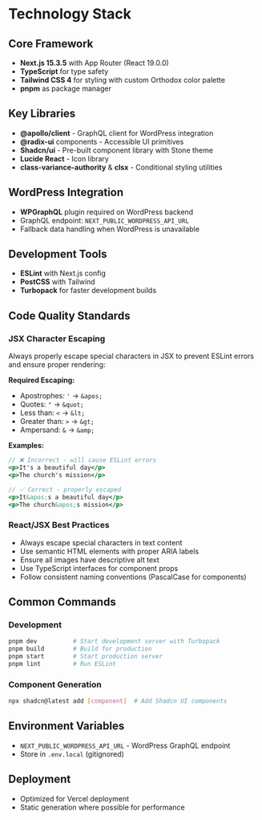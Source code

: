 # Technology Stack

## Core Framework
- **Next.js 15.3.5** with App Router (React 19.0.0)
- **TypeScript** for type safety
- **Tailwind CSS 4** for styling with custom Orthodox color palette
- **pnpm** as package manager

## Key Libraries
- **@apollo/client** - GraphQL client for WordPress integration
- **@radix-ui** components - Accessible UI primitives
- **Shadcn/ui** - Pre-built component library with Stone theme
- **Lucide React** - Icon library
- **class-variance-authority** & **clsx** - Conditional styling utilities

## WordPress Integration
- **WPGraphQL** plugin required on WordPress backend
- GraphQL endpoint: `NEXT_PUBLIC_WORDPRESS_API_URL`
- Fallback data handling when WordPress is unavailable

## Development Tools
- **ESLint** with Next.js config
- **PostCSS** with Tailwind
- **Turbopack** for faster development builds

## Code Quality Standards

### JSX Character Escaping
Always properly escape special characters in JSX to prevent ESLint errors and ensure proper rendering:

**Required Escaping:**
- Apostrophes: `'` → `&apos;`
- Quotes: `"` → `&quot;`
- Less than: `<` → `&lt;`
- Greater than: `>` → `&gt;`
- Ampersand: `&` → `&amp;`

**Examples:**
```jsx
// ❌ Incorrect - will cause ESLint errors
<p>It's a beautiful day</p>
<p>The church's mission</p>

// ✅ Correct - properly escaped
<p>It&apos;s a beautiful day</p>
<p>The church&apos;s mission</p>
```

### React/JSX Best Practices
- Always escape special characters in text content
- Use semantic HTML elements with proper ARIA labels
- Ensure all images have descriptive alt text
- Use TypeScript interfaces for component props
- Follow consistent naming conventions (PascalCase for components)

## Common Commands

### Development
```bash
pnpm dev          # Start development server with Turbopack
pnpm build        # Build for production
pnpm start        # Start production server
pnpm lint         # Run ESLint
```

### Component Generation
```bash
npx shadcn@latest add [component]  # Add Shadcn UI components
```

## Environment Variables
- `NEXT_PUBLIC_WORDPRESS_API_URL` - WordPress GraphQL endpoint
- Store in `.env.local` (gitignored)

## Deployment
- Optimized for Vercel deployment
- Static generation where possible for performance